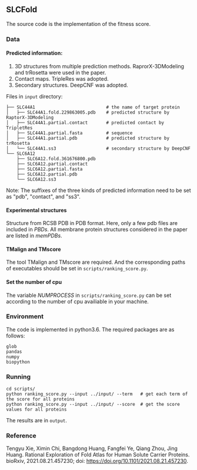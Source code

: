 ## SLCFold
The source code is the implementation of the fitness score.

### Data
#### Predicted information:
1. 3D structures from multiple prediction methods. RaprorX-3DModeling and trRosetta were used in the paper. 
2. Contact maps. TripleRes was adopted. 
3. Secondary structures. DeepCNF was adopted. 

Files in `input` directory:
```
├── SLC44A1                           # the name of target protein
│   ├── SLC44A1.fold.229863005.pdb    # predicted structure by RaptorX-3DModeling
│   ├── SLC44A1.partial.contact       # predicted contact by TripletRes
│   ├── SLC44A1.partial.fasta         # sequence
│   ├── SLC44A1.partial.pdb           # predicted structure by trRosetta
│   └── SLC44A1.ss3                   # secondary structure by DeepCNF
└── SLC6A12
    ├── SLC6A12.fold.361676800.pdb
    ├── SLC6A12.partial.contact
    ├── SLC6A12.partial.fasta
    ├── SLC6A12.partial.pdb
    └── SLC6A12.ss3
```
Note: The suffixes of the three kinds of predicted information need to be set as "pdb", "contact", and "ss3".

#### Experimental structures
Structure from RCSB PDB in PDB format. Here, only a few pdb files are included in *PBDs*. All membrane protein structures considered in the paper are listed in *memPDBs*.

#### TMalign and TMscore
The tool TMalign and TMscore are required.
And the corresponding paths of executables should be set in `scripts/ranking_score.py`.

#### Set the number of cpu
The variable *NUMPROCESS* in `scripts/ranking_score.py` can be set according to the number of cpu availiable in your machine.

### Environment
The code is implemented in python3.6.
The required packages are as follows:
```
glob
pandas
numpy
biopython
```

### Running
```
cd scripts/
python ranking_score.py --input ../input/ --term   # get each term of the score for all proteins
python ranking_score.py --input ../input/ --score  # get the score values for all proteins
```
The results are in `output`.

### Reference
Tengyu Xie, Ximin Chi, Bangdong Huang, Fangfei Ye, Qiang Zhou, Jing Huang. Rational Exploration of Fold Atlas for Human Solute Carrier Proteins. bioRxiv, 2021.08.21.457230; doi: https://doi.org/10.1101/2021.08.21.457230.

